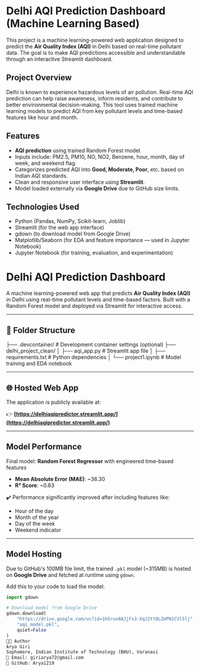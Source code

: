 # Delhi AQI Prediction Dashboard (Machine Learning Based)

This project is a machine learning-powered web application designed to predict the **Air Quality Index (AQI)** in Delhi based on real-time pollutant data. The goal is to make AQI predictions accessible and understandable through an interactive Streamlit dashboard.

## Project Overview

Delhi is known to experience hazardous levels of air pollution. Real-time AQI prediction can help raise awareness, inform residents, and contribute to better environmental decision-making. This tool uses trained machine learning models to predict AQI from key pollutant levels and time-based features like hour and month.

## Features

- **AQI prediction** using trained Random Forest model.
- Inputs include: PM2.5, PM10, NO, NO2, Benzene, hour, month, day of week, and weekend flag.
- Categorizes predicted AQI into **Good, Moderate, Poor**, etc. based on Indian AQI standards.
- Clean and responsive user interface using **Streamlit**.
- Model loaded externally via **Google Drive** due to GitHub size limits.

##  Technologies Used

- Python (Pandas, NumPy, Scikit-learn, Joblib)
- Streamlit (for the web app interface)
- gdown (to download model from Google Drive)
- Matplotlib/Seaborn (for EDA and feature importance — used in Jupyter Notebook)
- Jupyter Notebook (for training, evaluation, and experimentation)

 # Delhi AQI Prediction Dashboard

A machine learning-powered web app that predicts **Air Quality Index (AQI)** in Delhi using real-time pollutant levels and time-based factors. Built with a Random Forest model and deployed via Streamlit for interactive access.

---

## 📁 Folder Structure

├── .devcontainer/ # Development container settings (optional)
├── delhi_project_clean/
│ ├── aqi_app.py # Streamlit app file
│ ├── requirements.txt # Python dependencies
│ └── project1.ipynb # Model training and EDA notebook


---

## 🌐 Hosted Web App

The application is publicly available at:

👉 **[https://delhiaqipredictor.streamlit.app/](https://delhiaqipredictor.streamlit.app/)**

---

##  Model Performance

Final model: **Random Forest Regressor** with engineered time-based features  
- **Mean Absolute Error (MAE)**: ~36.30  
- **R² Score**: ~0.83  

✔️ Performance significantly improved after including features like:
- Hour of the day  
- Month of the year  
- Day of the week  
- Weekend indicator  

---

##  Model Hosting

Due to GitHub's 100MB file limit, the trained `.pkl` model (~315MB) is hosted on **Google Drive** and fetched at runtime using `gdown`.

Add this to your code to load the model:

```python
import gdown

# Download model from Google Drive
gdown.download(
    "https://drive.google.com/uc?id=1h5ruo8AJjFx3-XqJ2tt0LZmPN1CVl5lj",
    "aqi_model.pkl",
    quiet=False
)
👨‍💻 Author
Arya Giri
Sophomore, Indian Institute of Technology (BHU), Varanasi
📧 Email: giriarya72@gmail.com
🔗 GitHub: Arya1219
